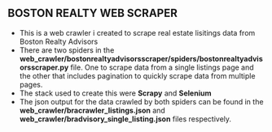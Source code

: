 ## BOSTON REALTY WEB SCRAPER
- This is a web crawler i created to scrape real estate lisitings data from Boston Realty Advisors
- There are two spiders in the __web_crawler/bostonrealtyadvisorsscraper/spiders/bostonrealtyadvisorsscraper.py__ file. One to scrape data from a single listings page and the other that includes pagination to quickly scrape data from multiple pages. 
- The stack used to create this were **Scrapy** and **Selenium**
- The json output for the data crawled by both spiders can be found in the __web_crawler/bracrawler_listings.json__ and __web_crawler/bradvisory_single_listing.json__ files respectively.
